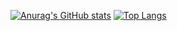 [![Anurag's GitHub stats](https://github-readme-stats.vercel.app/api?username=jratil&show_icons=true)](https://github.com/jratil) 
[![Top Langs](https://github-readme-stats.vercel.app/api/top-langs/?username=jratil&layout=compact)](https://github.com/jratil)
